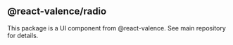 ## @react-valence/radio 

This package is a UI component from @react-valence. See main repository for details.